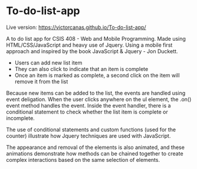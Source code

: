 # To-do-list-app

Live version: https://victorcanas.github.io/To-do-list-app/

A to do list app for CSIS 408 - Web and Mobile Programming. Made using HTML/CSS/JavaScript and heavy use of Jquery. Using a mobile first approach and inspired by the book JavaScript &amp; Jquery - Jon Duckett. 

- Users can add new list item
- They can also click to indicate that an item is complete 
- Once an item is marked as complete, a second click on the item will remove it from the list

Because new items can be added to the list, the events are handled using event deligation. When the user clicks anywhere on the ul element, the .on() event method handles the event. Inside the event handler, there is a conditional statement to check whether the list item is complete or incomplete. 

The use of conditional statements and custom functions (used for the counter) illustrate how Jquery techniques are used with JavaScript.

The appearance and removal of the elements is also animated, and these animations demonstrate how methods can be chained together to create complex interactions based on the same selection of elements. 
